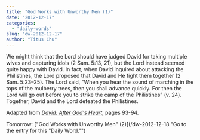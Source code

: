 ```yaml
---
title: "God Works with Unworthy Men (1)"
date: "2012-12-17"
categories: 
  - "daily-words"
slug: "dw-2012-12-17"
author: "Titus Chu"
---
```


We might think that the Lord should have judged David for taking multiple wives and capturing idols (2 Sam. 5:13, 21), but the Lord instead seemed quite happy with David. In fact, when David inquired about attacking the Philistines, the Lord proposed that David and He fight them together (2 Sam. 5:23–25). The Lord said, “When you hear the sound of marching in the tops of the mulberry trees, then you shall advance quickly. For then the Lord will go out before you to strike the camp of the Philistines” (v. 24). Together, David and the Lord defeated the Philistines.

Adapted from _[David: After God's Heart,](/book-david "Go to the listing for this book.")_ pages 93-94.

Tomorrow: ["God Works with Unworthy Men" (2)](/dw-2012-12-18 "Go to the entry for this "Daily Word."")
